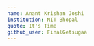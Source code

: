 ```yaml
---
name: Anant Krishan Joshi
institution: NIT Bhopal
quote: It's Time
github_user: FinalGetsugaa
---
```

